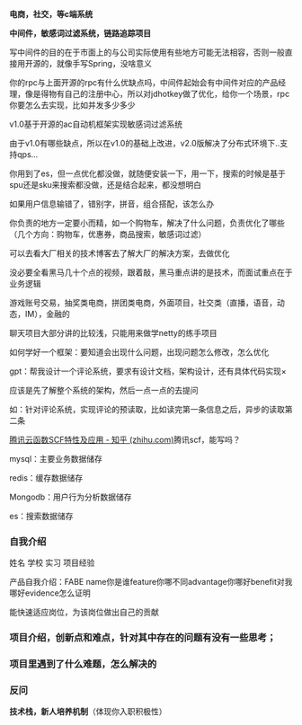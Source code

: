 **电商，社交，等c端系统**

**中间件，敏感词过滤系统，链路追踪项目**

写中间件的目的在于市面上的与公司实际使用有些地方可能无法相容，否则一般直接用开源的，就像手写Spring，没啥意义

你的rpc与上面开源的rpc有什么优缺点吗，中间件起始会有中间件对应的产品经理，像是得物有自己的注册中心，所以对jdhotkey做了优化，给你一个场景，rpc你要怎么去实现，比如并发多少多少



v1.0基于开源的ac自动机框架实现敏感词过滤系统

由于v1.0有哪些缺点，所以在v1.0的基础上改进，v2.0版解决了分布式环境下..支持qps...

你用到了es，但一点优化都没做，就随便安装一下，用一下，搜索的时候是基于spu还是sku来搜索都没做，还是结合起来，都没想明白

如果用户信息输错了，错别字，拼音，组合搭配，该怎么办

你负责的地方一定要小而精，如一个购物车，解决了什么问题，负责优化了哪些（几个方向：购物车，优惠券，商品搜索，敏感词过滤）

可以去看大厂相关的技术博客去了解大厂的解决方案，去做优化

没必要全看黑马几十个点的视频，跟着敲，黑马重点讲的是技术，而面试重点在于业务逻辑



游戏账号交易，抽奖类电商，拼团类电商，外面项目，社交类（直播，语音，动态，IM），金融的

聊天项目大部分讲的比较浅，只能用来做学netty的练手项目

如何学好一个框架：要知道会出现什么问题，出现问题怎么修改，怎么优化



gpt：帮我设计一个评论系统，要求有设计文档，架构设计，还有具体代码实现×

应该是先了解整个系统的架构，然后一点一点的去提问

如：针对评论系统，实现评论的预读取，比如读完第一条信息之后，异步的读取第二条

[腾讯云函数SCF特性及应用 - 知乎 (zhihu.com)](https://zhuanlan.zhihu.com/p/439528020)腾讯scf，能写吗？



mysql：主要业务数据储存

redis：缓存数据储存

Mongodb：用户行为分析数据储存

es：搜索数据储存

### 自我介绍

姓名 学校 实习 项目经验

产品自我介绍：FABE name你是谁feature你哪不同advantage你哪好benefit对我哪好evidence怎么证明

能快速适应岗位，为该岗位做出自己的贡献

### **项目介绍，创新点和难点，针对其中存在的问题有没有一些思考；**

### 项目里遇到了什么难题，怎么解决的

### 反问

**技术栈，新人培养机制**（体现你入职积极性）
